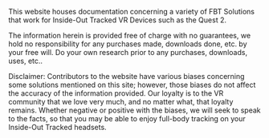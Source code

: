 This website houses documentation concerning a variety of FBT Solutions that work for Inside-Out Tracked VR Devices such as the Quest 2.

The information herein is provided free of charge with no guarantees, we hold no responsibility for any purchases made, downloads done, etc. by your free will. Do your own research prior to any purchases, downloads, uses, etc..

Disclaimer: Contributors to the website have various biases concerning some solutions mentioned on this site; however, those biases do not affect the accuracy of the information provided. Our loyalty is to the VR community that we love very much, and no matter what, that loyalty remains. Whether negative or positive with the biases, we will seek to speak to the facts, so that you may be able to enjoy full-body tracking on your Inside-Out Tracked headsets.
